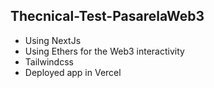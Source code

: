 ## Thecnical-Test-PasarelaWeb3

- Using NextJs
- Using Ethers for the Web3 interactivity
- Tailwindcss
- Deployed app in Vercel
